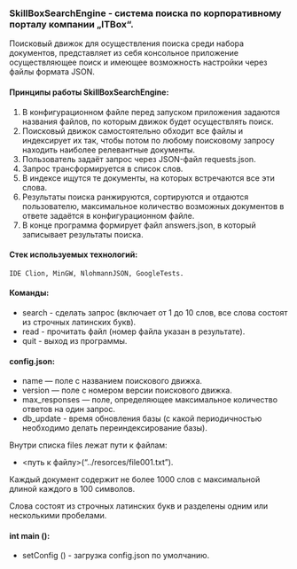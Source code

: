 ### SkillBoxSearchEngine - система поиска по корпоративному порталу компании „ITBox“. ### 

   Поисковый движок для осуществления поиска среди набора документов, 
   представляет из себя консольное приложение осуществляющее поиск 
   и имеющее возможность настройки через файлы формата JSON. 

 
 #### Принципы работы SkillBoxSearchEngine: ####

  1. В конфигурационном файле перед запуском приложения задаются названия
     файлов, по которым движок будет осуществлять поиск.
  2. Поисковый движок самостоятельно обходит все файлы и индексирует их так, 
     чтобы потом по любому поисковому запросу находить наиболее релевантные документы.
  3. Пользователь задаёт запрос через JSON-файл requests.json. 
  4. Запрос трансформируется в список слов.
  5. В индексе ищутся те документы, на которых встречаются все эти слова.
  6. Результаты поиска ранжируются, сортируются и отдаются пользователю,
     максимальное количество возможных документов в ответе задаётся в конфигурационном файле.
  7. В конце программа формирует файл answers.json, в который записывает результаты поиска.


#### Стек используемых технологий: ####

    IDE Clion, MinGW, NlohmannJSON, GoogleTests.


#### Команды: ####

*   search - сделать запрос (включает от 1 до 10 слов, все слова состоят из строчных латинских букв). 
*   read - прочитать файл (номер файла указан в результате). 
*   quit - выход из программы. 


#### config.json: ####

*  name — поле с названием поискового движка.
*  version — поле с номером версии поискового движка.
*  max_responses — поле, определяющее максимальное количество ответов на один запрос.
*  db_update -  время обновления базы (с какой периодичностью необходимо делать переиндексирование базы).
 
  Внутри списка files лежат пути к файлам:
*  <путь к файлу>(“../resorces/file001.txt”). 

<p>  Каждый документ содержит не более 1000 слов с максимальной длиной каждого в 100 символов.</p>  
     Слова состоят из строчных латинских букв и разделены одним или несколькими пробелами.
	 
	 
#### int main (): ####

*	setConfig () - загрузка config.json по умолчанию.